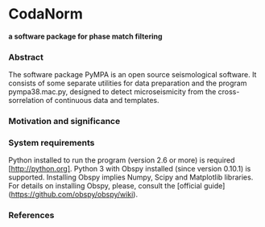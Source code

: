 CodaNorm
===

**a software package for phase match filtering**


### Abstract

The software package PyMPA is an open source seismological software. It consists of some separate utilities for data preparation and the program pympa38.mac.py, designed to detect microseismicity from the cross-sorrelation of continuous data and templates.

### Motivation and significance


### System requirements

Python installed to run the program (version 2.6 or more) is required [http://python.org].
Python 3 with Obspy installed (since version 0.10.1) is supported.
Installing Obspy implies Numpy, Scipy and Matplotlib libraries. For details on installing Obspy, please, consult the [official guide] (https://github.com/obspy/obspy/wiki).

### References

